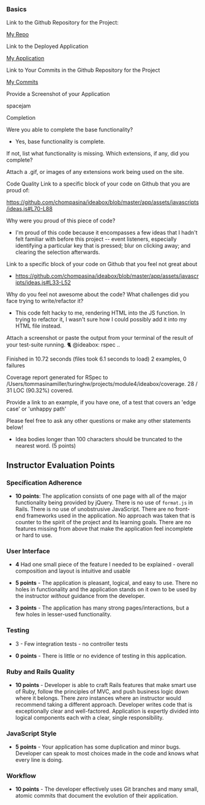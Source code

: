 ### Basics
Link to the Github Repository for the Project:

[My Repo](https://github.com/chompasina/ideabox)

Link to the Deployed Application

[My Application](https://infinite-wildwood-24384.herokuapp.com/)

Link to Your Commits in the Github Repository for the Project

[My Commits](https://github.com/chompasina/ideabox/commits/master)

Provide a Screenshot of your Application

spacejam

Completion

Were you able to complete the base functionality?

* Yes, base functionality is complete.

If not, list what functionality is missing.
Which extensions, if any, did you complete?

Attach a .gif, or images of any extensions work being used on the site.

Code Quality
Link to a specific block of your code on Github that you are proud of:

https://github.com/chompasina/ideabox/blob/master/app/assets/javascripts/ideas.js#L70-L88

Why were you proud of this piece of code?

* I'm proud of this code because it encompasses a few ideas that I hadn't felt familiar with before this project -- event listeners, especially identifying a particular key that is pressed; blur on clicking away; and clearing the selection afterwards.

Link to a specific block of your code on Github that you feel not great about

* https://github.com/chompasina/ideabox/blob/master/app/assets/javascripts/ideas.js#L33-L52

Why do you feel not awesome about the code? What challenges did you face trying to write/refactor it?

* This code felt hacky to me, rendering HTML into the JS function. In trying to refactor it, I wasn't sure how I could possibly add it into my HTML file instead.

Attach a screenshot or paste the output from your terminal of the result of your test-suite running.
🐈  @ideabox: rspec
..

Finished in 10.72 seconds (files took 6.1 seconds to load)
2 examples, 0 failures

Coverage report generated for RSpec to /Users/tommasinamiller/turinghw/projects/module4/ideabox/coverage. 28 / 31 LOC (90.32%) covered.

Provide a link to an example, if you have one, of a test that covers an 'edge case' or 'unhappy path'

Please feel free to ask any other questions or make any other statements below!



* Idea bodies longer than 100 characters should be truncated to the nearest word. (5 points)

## Instructor Evaluation Points

### Specification Adherence

* **10 points**: The application consists of one page with all of the major functionality being provided by jQuery. There is no use of `format.js` in Rails. There is no use of unobstrusive JavaScript. There are no front-end frameworks used in the application. No approach was taken that is counter to the spirit of the project and its learning goals. There are no features missing from above that make the application feel incomplete or hard to use.

### User Interface
* __4__ Had one small piece of the feature I needed to be explained - overall composition and layout is intuitive and usable

* **5 points** - The application is pleasant, logical, and easy to use. There no holes in functionality and the application stands on it own to be used by the instructor _without_ guidance from the developer.
* **3 points** - The application has many strong pages/interactions, but a few holes in lesser-used functionality.

### Testing
  * 3 - Few integration tests - no controller tests

* **0 points** - There is little or no evidence of testing in this application.

### Ruby and Rails Quality

* **10 points** - Developer is able to craft Rails features that make smart use of Ruby, follow the principles of MVC, and push business logic down where it belongs. There _zero_ instances where an instructor would recommend taking a different approach. Developer writes code that is exceptionally clear and well-factored. Application is expertly divided into logical components each with a clear, single responsibility.

### JavaScript Style

* **5 points** - Your application has some duplication and minor bugs. Developer can speak to most choices made in the code and knows what every line is doing.

### Workflow

* **10 points** - The developer effectively uses Git branches and many small, atomic commits that document the evolution of their application.
